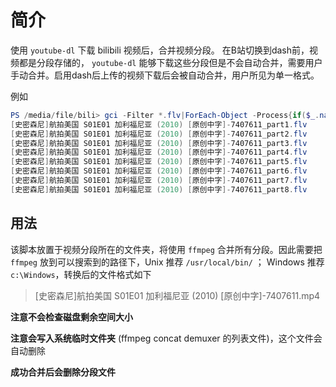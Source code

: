 # 简介 #
使用 `youtube-dl` 下载 bilibili 视频后，合并视频分段。
在B站切换到dash前，视频都是分段存储的， `youtube-dl` 能够下载这些分段但是不会自动合并，需要用户手动合并。启用dash后上传的视频下载后会被自动合并，用户所见为单一格式。

例如

```powershell
PS /media/file/bili> gci -Filter *.flv|ForEach-Object -Process{if($_.name -match ".*_part\d+\.flv") {Write-Host $_.name}}
[史密森尼]航拍美国 S01E01 加利福尼亚 (2010) [原创中字]-7407611_part1.flv
[史密森尼]航拍美国 S01E01 加利福尼亚 (2010) [原创中字]-7407611_part2.flv
[史密森尼]航拍美国 S01E01 加利福尼亚 (2010) [原创中字]-7407611_part3.flv
[史密森尼]航拍美国 S01E01 加利福尼亚 (2010) [原创中字]-7407611_part4.flv
[史密森尼]航拍美国 S01E01 加利福尼亚 (2010) [原创中字]-7407611_part5.flv
[史密森尼]航拍美国 S01E01 加利福尼亚 (2010) [原创中字]-7407611_part6.flv
[史密森尼]航拍美国 S01E01 加利福尼亚 (2010) [原创中字]-7407611_part7.flv
[史密森尼]航拍美国 S01E01 加利福尼亚 (2010) [原创中字]-7407611_part8.flv
```

## 用法 ##

该脚本放置于视频分段所在的文件夹，将使用 `ffmpeg` 合并所有分段。因此需要把 `ffmpeg` 放到可以搜索到的路径下，Unix 推荐 `/usr/local/bin/` ； Windows 推荐 `c:\Windows`，转换后的文件格式如下 

> [史密森尼]航拍美国 S01E01 加利福尼亚 (2010) [原创中字]-7407611.mp4

**注意不会检查磁盘剩余空间大小**

**注意会写入系统临时文件夹** (ffmpeg concat demuxer 的列表文件)，这个文件会自动删除

**成功合并后会删除分段文件**